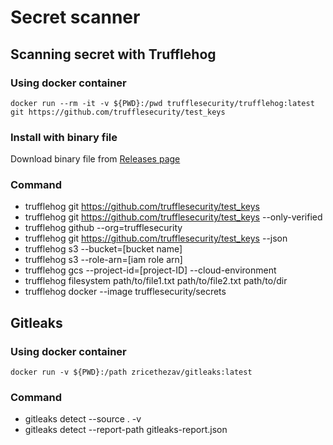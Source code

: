 # Secret scanner
## Scanning secret with Trufflehog
### Using docker container
```
docker run --rm -it -v ${PWD}:/pwd trufflesecurity/trufflehog:latest git https://github.com/trufflesecurity/test_keys
```

### Install with binary file
Download binary file from [Releases page](https://github.com/trufflesecurity/trufflehog/releases)

### Command
- trufflehog git https://github.com/trufflesecurity/test_keys
- trufflehog git https://github.com/trufflesecurity/test_keys --only-verified
- trufflehog github --org=trufflesecurity
- trufflehog git https://github.com/trufflesecurity/test_keys --json
- trufflehog s3 --bucket=[bucket name]
- trufflehog s3 --role-arn=[iam role arn]
- trufflehog gcs --project-id=[project-ID] --cloud-environment
- trufflehog filesystem path/to/file1.txt path/to/file2.txt path/to/dir
- trufflehog docker --image trufflesecurity/secrets

## Gitleaks
### Using docker container
```
docker run -v ${PWD}:/path zricethezav/gitleaks:latest
```

### Command
- gitleaks detect --source . -v
- gitleaks detect --report-path gitleaks-report.json